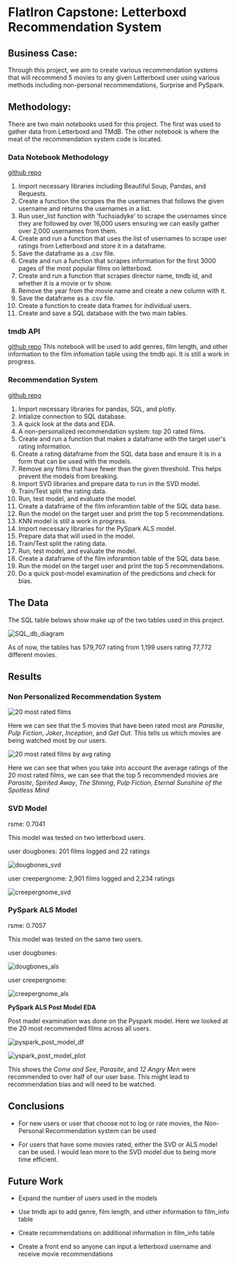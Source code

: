 # FlatIron Capstone: Letterboxd Recommendation System

## Business Case:
Through this project, we aim to create various recommendation systems that will recommend 5 movies to any given Letterboxd user using various methods including non-personal recommendations, Surprise and PySpark. 


## Methodology:
There are two main notebooks used for this project. The first was used to gather data from Letterboxd and TMdB. The other notebook is where the meat of the recommendation system code is located. 


### Data Notebook Methodology
[github repo](https://github.com/cristinamtown/flatiron_capstone/blob/main/Data.ipynb)
1. Import necessary libraries including Beautiful Soup, Pandas, and Requests.
2. Create a function the scrapes the the usernames that follows the given username and returns the usernames in a list.
3. Run user_list function with 'fuchsiadyke' to scrape the usernames since they are followed by over 16,000 users ensuring we can easily gather over 2,000 usernames from them.
4. Create and run a function that uses the list of usernames to scrape user ratings from Letterboxd and store it in a dataframe.
5. Save the dataframe as a .csv file.
6. Create and run a function that scrapes information for the first 3000 pages of the most popular films on letterboxd. 
7. Create and run a function that scrapes director name, tmdb id, and whether it is a movie or tv show.
8. Remove the year from the movie name and create a new column with it.
9. Save the dataframe as a .csv file.
10. Create a function to create data frames for individual users.
11. Create and save a SQL database with the two main tables.

### tmdb API
[github repo](https://github.com/cristinamtown/flatiron_capstone/blob/main/TMDB%20.ipynb)
This notebook will be used to add genres, film length, and other information to the film infomation table using the tmdb api.
It is still a work in progress. 

### Recommendation System
[github repo](https://github.com/cristinamtown/flatiron_capstone/blob/main/Recommendation%20System.ipynb)
1. Import necessary libraries for pandas, SQL, and plotly.
2. Intialize connection to SQL database.
3. A quick look at the data and EDA.
4. A non-personalized recommendation system: top 20 rated films.
5. Create and run a function that makes a dataframe with the target user's rating information.
6. Create a rating dataframe from the SQL data base and ensure it is in a form that can be used with the models.
7. Remove any films that have fewer than the given threshold. This helps prevent the models from breaking.
8. Import SVD libraries and prepare data to run in the SVD model.
9. Train/Test split the rating data.
10. Run, test model, and evaluate the model.
11. Create a dataframe of the film inforamtion table of the SQL data base. 
12. Run the model on the target user and print the top 5 recommendations. 
13. KNN model is still a work in progress.
14. Import necessary libraries for the PySpark ALS model.
15. Prepare data that will used in the model.
16. Train/Test split the rating data.
17. Run, test model, and evaluate the model.
18. Create a dataframe of the film inforamtion table of the SQL data base.
19. Run the model on the target user and print the top 5 recommendations. 
20. Do a quick post-model examination of the predictions and check for bias.




## The Data

The SQL table belows show make up of the two tables used in this project. 

![SQL_db_diagram](images/db_diagram.png)

As of now, the tables has 579,707 rating from 1,199 users rating 77,772 different movies.



## Results
### Non Personalized Recommendation System
![20 most rated films](images/20_most_rated.png)

Here we can see that the 5 movies that have been rated most are *Parasite*, *Pulp Fiction*, *Joker*, *Inception*, and *Get Out*. This tells us which movies are being watched most by our users. 

![20 most rated films by avg rating](images/20_most_rated_by_rating.png)

Here we can see that when you take into account the average ratings of the 20 most rated films, we can see that the top 5 recommended movies are *Parasite*, *Spirited Away*, *The Shining*, *Pulp Fiction*, *Eternal Sunshine of the Spotless Mind* 

### SVD Model
rsme: 0.7041

This model was tested on two letterboxd users.

user dougbones: 201 films logged and 22 ratings

![dougbones_svd](images/dougbones_svd)

user creepergnome: 2,901 films logged and 2,234 ratings

![creepergnome_svd](images/creepergnom_svd)


### PySpark ALS Model
rsme: 0.7057

This model was tested on the same two users.

user dougbones:

![dougbones_als](images/dougbones_als)

user creepergnome:

![creepergnome_als](images/creepergnome_als)

**PySpark ALS Post Model EDA**

Post madel examination was done on the Pyspark model. Here we looked at the 20 most recommended films across all users.

![pyspark_post_model_df](images/top_20_rec_als)

![yspark_post_model_plot](images/top_20_rec.png)

This shows the *Come and See*, *Parasite*, and *12 Angry Men* were recommended to over half of our user base. This might lead to recommendation bias and will need to be watched. 



## Conclusions
 - For new users or user that choose not to log or rate movies, the Non-Personal Recommendation system can be used
 
 - For users that have some movies rated, either the SVD or ALS model can be used. I would lean more to the SVD model due to being more time efficient. 

## Future Work
- Expand the number of users used in the models

- Use tmdb api to add genre, film length, and other information to film_info table

- Create recommendations on additional information in film_info table

- Create a front end so anyone can input a letterboxd username and receive movie recommendations


